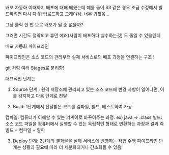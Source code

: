 배포 자동화
이때까지 배포에 대해 배웠는데 예를 들어 S3 같은 경우 조금 수정해서 빌드하려면 다시 다 뭐 업로드하고 그래야됨. 너무 귀찮음...

그냥 클릭 한 번 으로 배포가 될 순 없을까?

그러면 시간도 절약되고 휴먼 에러(사람이 배포하다 실수하는것) 도 줄일 수 있을텐데

배포 자동화 파이프라인


파이프라인은 소스 코드의 관리부터 실제 서비스로의 배포 과정을 연결하는 구조 !

git 처럼 여러 Stages로 분리함!

대표적인 단계는

1. Source 단계 : 원격 저장소에 관리되고 있는 소스 코드에 변경 사항이 일어나면, 이를 감지하고 다음 단계로 전달

2. Build: 1단계에서 전달받은 코드를 컴파일, 빌드, 테스트하여 가공

컴파일: 컴퓨터가 이해할 수 있는 기계어로 바꾸어주는 과정. ex) java => .class
빌드: 소스 코드 파일을 컴퓨터에서 실행할 수 있는 독립적인 형태로 변환하는 과정과 결과
즉 빌드 = 컴파일 + 알파

3. Deploy 단계: 2단계의 결과물을 실제 서비스에 반영하는 작업 수행
파이프라인 단계는 상황과 필요에 따라 더 세분화되거나 간소화될 수 있음!